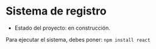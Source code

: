 <h1> Sistema de registro</h1>

- Estado del proyecto: en construcción.

Para ejecutar el sistema, debes poner:
```npm install react```
